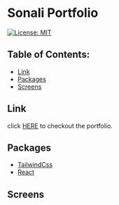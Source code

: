 # Sonali Portfolio

[![License: MIT](https://img.shields.io/badge/License-MIT-yellow.svg)](https://opensource.org/licenses/MIT)

## Table of Contents:

* [Link](#link)
* [Packages](#packages)
* [Screens](#screens)

## Link

click [HERE](https://sonali-pandey.github.io/my-portfolio/) to checkout the portfolio.

## Packages
- [TailwindCss](https://tailwindcss.com/)
- [React](https://reactjs.org/)

## Screens



